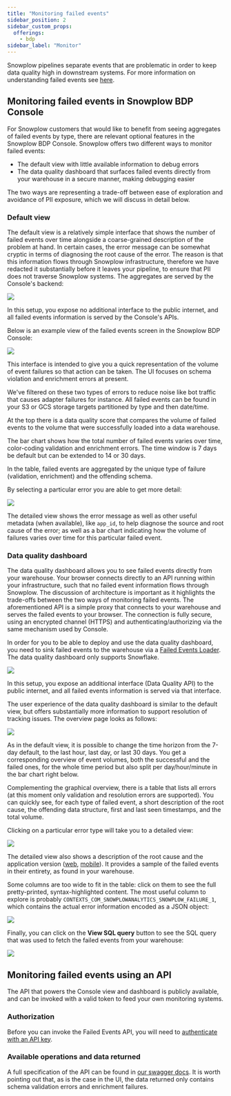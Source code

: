 ```yaml
---
title: "Monitoring failed events"
sidebar_position: 2
sidebar_custom_props:
  offerings:
    - bdp
sidebar_label: "Monitor"
---
```


Snowplow pipelines separate events that are problematic in order to keep data quality high in downstream systems. For more information on understanding failed events see [here](/docs/fundamentals/failed-events/index.md).

## Monitoring failed events in Snowplow BDP Console

For Snowplow customers that would like to benefit from seeing aggregates of failed events by type, there are relevant optional features in the Snowplow BDP Console. Snowplow offers two different ways to monitor failed events:
- The default view with little available information to debug errors
- The data quality dashboard that surfaces failed events directly from your warehouse in a secure manner, making debugging easier

The two ways are representing a trade-off between ease of exploration and avoidance of PII exposure, which we will discuss in detail below.

### Default view

The default view is a relatively simple interface that shows the number of failed events over time alongside a coarse-grained description of the problem at hand. In certain cases, the error message can be somewhat cryptic in terms of diagnosing the root cause of the error. The reason is that this information flows through Snowplow infrastructure, therefore we have redacted it substantially before it leaves your pipeline, to ensure that PII does not traverse Snowplow systems. The aggregates are served by the Console's backend:

![](images/aggregator-architecture.png)

In this setup, you expose no additional interface to the public internet, and all failed events information is served by the Console's APIs.

Below is an example view of the failed events screen in the Snowplow BDP Console:

![](images/image-1024x1024.png)

This interface is intended to give you a quick representation of the volume of event failures so that action can be taken. The UI focuses on schema violation and enrichment errors at present.

We've filtered on these two types of errors to reduce noise like bot traffic that causes adapter failures for instance. All failed events can be found in your S3 or GCS storage targets partitioned by type and then date/time.

At the top there is a data quality score that compares the volume of failed events to the volume that were successfully loaded into a data warehouse.

The bar chart shows how the total number of failed events varies over time, color-coding validation and enrichment errors. The time window is 7 days be default but can be extended to 14 or 30 days.

In the table, failed events are aggregated by the unique type of failure (validation, enrichment) and the offending schema.

By selecting a particular error you are able to get more detail:

![](images/image-1-1024x1009.png)

The detailed view shows the error message as well as other useful metadata (when available), like `app_id`, to help diagnose the source and root cause of the error; as well as a bar chart indicating how the volume of failures varies over time for this particular failed event.

### Data quality dashboard

The data quality dashboard allows you to see failed events directly from your warehouse. Your browser connects directly to an API running within your infrastructure, such that no failed event information flows through Snowplow. The discussion of architecture is important as it highlights the trade-offs between the two ways of monitoring failed events. The aforementioned API is a simple proxy that connects to your warehouse and serves the failed events to your browser. The connection is fully secure, using an encrypted channel (HTTPS) and authenticating/authorizing via the same mechanism used by Console.

In order for you to be able to deploy and use the data quality dashboard, you need to sink failed events to the warehouse via a [Failed Events Loader](/docs/data-product-studio/data-quality/failed-events/exploring-failed-events/warehouse-lake/#setup). The data quality dashboard only supports Snowflake.

![](images/dqd-architecture.png)

In this setup, you expose an additional interface (Data Quality API) to the public internet, and all failed events information is served via that interface.

The user experience of the data quality dashboard is similar to the default view, but offers substantially more information to support resolution of tracking issues. The overview page looks as follows:

![](images/dqd-overview.png)

As in the default view, it is possible to change the time horizon from the 7-day default, to the last hour, last day, or last 30 days. You get a corresponding overview of event volumes, both the successful and the failed ones, for the whole time period but also split per day/hour/minute in the bar chart right below.

Complementing the graphical overview, there is a table that lists all errors (at this moment only validation and resolution errors are supported). You can quickly see, for each type of failed event, a short description of the root cause, the offending data structure, first and last seen timestamps, and the total volume.

Clicking on a particular error type will take you to a detailed view:

![](images/dqd-details.png)

The detailed view also shows a description of the root cause and the application version ([web](/docs/sources/trackers/snowplow-tracker-protocol/ootb-data/app-information/#application-context-entity-on-web-apps), [mobile](/docs/sources/trackers/mobile-trackers/tracking-events/platform-and-application-context/)). It provides a sample of the failed events in their entirety, as found in your warehouse.

Some columns are too wide to fit in the table: click on them to see the full pretty-printed, syntax-highlighted content. The most useful column to explore is probably `CONTEXTS_COM_SNOWPLOWANALYTICS_SNOWPLOW_FAILURE_1`, which contains the actual error information encoded as a JSON object:

![](images/cell-content.png)

Finally, you can click on the **View SQL query** button to see the SQL query that was used to fetch the failed events from your warehouse:

![](images/sql-query.png)

## Monitoring failed events using an API

The API that powers the Console view and dashboard is publicly available, and can be invoked with a valid token to feed your own monitoring systems.

### Authorization

Before you can invoke the Failed Events API, you will need to [authenticate with an API key](/docs/account-management/index.md).


### Available operations and data returned

A full specification of the API can be found in [our swagger docs](https://console.snowplowanalytics.com/api/msc/v1/docs/index.html?url=/api/msc/v1/docs/docs.yaml#/Metrics/getOrganizationsOrganizationidMetricsV1PipelinesPipelineidFailed-events). It is worth pointing out that, as is the case in the UI, the data returned only contains schema validation errors and enrichment failures.
